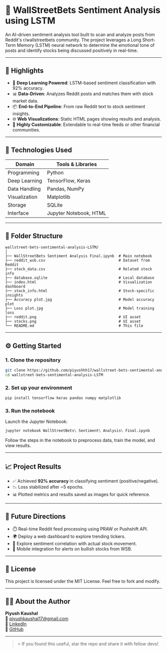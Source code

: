 # 💬 WallStreetBets Sentiment Analysis using LSTM

An AI-driven sentiment analysis tool built to scan and analyze posts from Reddit's r/wallstreetbets community. The project leverages a Long Short-Term Memory (LSTM) neural network to determine the emotional tone of posts and identify stocks being discussed positively in real-time.

---

## 📌 Highlights

- 🤖 **Deep Learning Powered**: LSTM-based sentiment classification with 92% accuracy.
- 📊 **Data-Driven**: Analyzes Reddit posts and matches them with stock market data.
- 📦 **End-to-End Pipeline**: From raw Reddit text to stock sentiment insights.
- 🌐 **Web Visualizations**: Static HTML pages showing results and analysis.
- 🧠 **Highly Customizable**: Extendable to real-time feeds or other financial communities.

---

## 🧠 Technologies Used

| Domain       | Tools & Libraries                                      |
|--------------|--------------------------------------------------------|
| Programming  | Python                                                 |
| Deep Learning| TensorFlow, Keras                                      |
| Data Handling| Pandas, NumPy                                          |
| Visualization| Matplotlib                                             |
| Storage      | SQLite                                                 |
| Interface    | Jupyter Notebook, HTML                                 |

---

## 📁 Folder Structure

```
wallstreet-bets-sentimental-analysis-LSTM/
│
├── WallStreetBets Sentiment Analysis Final.ipynb  # Main notebook
├── reddit_wsb.csv                                 # Dataset from Reddit
├── stock_data.csv                                 # Related stock info
├── database.sqlite                                # Local database
├── index.html                                     # Visualization dashboard
├── stock_info.html                                # Stock-specific insights
├── Accuracy plot.jpg                              # Model accuracy plot
├── Loss plot.jpg                                  # Model training loss
├── reddit.png                                     # UI asset
├── stocks.png                                     # UI asset
└── README.md                                      # This file
```

---

## ⚙️ Getting Started

### 1. Clone the repository

```bash
git clone https://github.com/piyushhh17/wallstreet-bets-sentimental-analysis-LSTM.git
cd wallstreet-bets-sentimental-analysis-LSTM
```

### 2. Set up your environment

```bash
pip install tensorflow keras pandas numpy matplotlib
```

### 3. Run the notebook

Launch the Jupyter Notebook:

```bash
jupyter notebook WallStreetBets\ Sentiment\ Analysis\ Final.ipynb
```

Follow the steps in the notebook to preprocess data, train the model, and view results.

---

## 📈 Project Results

- ✅ Achieved **92% accuracy** in classifying sentiment (positive/negative).
- 📉 Loss stabilized after ~5 epochs.
- 📊 Plotted metrics and results saved as images for quick reference.

---

## 🚀 Future Directions

- ⏱️ Real-time Reddit feed processing using PRAW or Pushshift API.
- 🌍 Deploy a web dashboard to explore trending tickers.
- 🧪 Explore sentiment correlation with actual stock movement.
- 📲 Mobile integration for alerts on bullish stocks from WSB.

---

## 🧾 License

This project is licensed under the MIT License. Feel free to fork and modify.

---

## 🙋‍♂️ About the Author

**Piyush Kaushal**  
📧 piyushkaushal17@gmail.com  
🔗 [LinkedIn](https://www.linkedin.com/in/piyushhh17/)  
🐙 [GitHub](https://github.com/piyushhh17)

---

> ⭐ If you found this useful, star the repo and share it with fellow devs!
